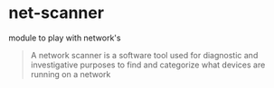 # net-scanner

module to play with network's

> A network scanner is a software tool used for diagnostic and investigative purposes to find and categorize what devices are running on a network